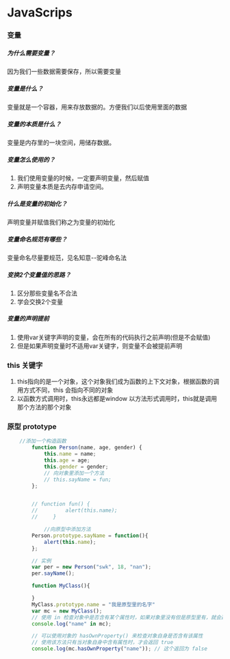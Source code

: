 # JavaScrips

### 变量

##### 为什么需要变量？

因为我们一些数据需要保存，所以需要变量

##### 变量是什么？

变量就是一个容器，用来存放数据的。方便我们以后使用里面的数据

##### 变量的本质是什么？

变量是内存里的一块空间，用储存数据。

##### 变量怎么使用的？

1. 我们使用变量的时候，一定要声明变量，然后赋值
2. 声明变量本质是去内存申请空间。

##### 什么是变量的初始化？

声明变量并赋值我们称之为变量的初始化

##### 变量命名规范有哪些？

变量命名尽量要规范，见名知意--驼峰命名法

##### 变换2个变量值的思路？

1. 区分那些变量名不合法
2. 学会交换2个变量

##### 变量的声明提前

1. 使用var关键字声明的变量，会在所有的代码执行之前声明(但是不会赋值)
2. 但是如果声明变量时不适用var关键字，则变量不会被提前声明

### this 关键字

1. this指向的是一个对象，这个对象我们成为函数的上下文对象，根据函数的调用方式不同，this 会指向不同的对象
2.  以函数方式调用时，this永远都是window    以方法形式调用时，this就是调用那个方法的那个对象

### 原型 prototype

```javascript
    //添加一个构造函数
        function Person(name, age, gender) {
            this.name = name;
            this.age = age;
            this.gender = gender;
            // 向对象里添加一个方法
            // this.sayName = fun;
        };


        // function fun() {
        //         alert(this.name);
        //     }

            //向原型中添加方法
        Person.prototype.sayName = function(){
            alert(this.name);
        };

        // 实例
        var per = new Person("swk", 18, "nan");
        per.sayName();

        function MyClass(){

        }
        MyClass.prototype.name = "我是原型里的名字"
        var mc = new MyClass();
        // 使用 in 检查对象中是否含有某个属性时，如果对象里没有但是原型里有，就会返回 true
        console.log("name" in mc);

        // 可以使用对象的 hasOwnProperty() 来检查对象自身是否含有该属性
        // 使用该方法只有当对象自身中含有属性时，才会返回 true
        console.log(mc.hasOwnProperty("name")); // 这个返回为 false
```

